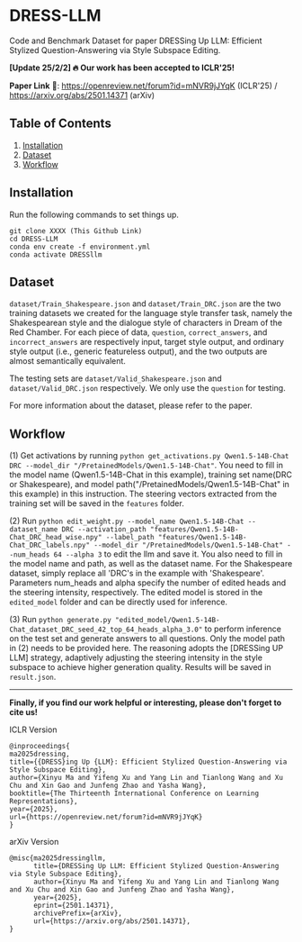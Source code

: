 # DRESS-LLM
Code and Benchmark Dataset for paper DRESSing Up LLM: Efficient Stylized Question-Answering via Style Subspace Editing.

**[Update 25/2/2] 🔥 Our work has been accepted to ICLR'25!**

**Paper Link** 🔗: https://openreview.net/forum?id=mNVR9jJYqK (ICLR'25) / https://arxiv.org/abs/2501.14371 (arXiv) 


## Table of Contents
1. [Installation](#installation)
2. [Dataset](#dataset)
3. [Workflow](#workflow)


## Installation
Run the following commands to set things up.
```
git clone XXXX (This Github Link)
cd DRESS-LLM
conda env create -f environment.yml
conda activate DRESSllm
```

## Dataset

`dataset/Train_Shakespeare.json` and `dataset/Train_DRC.json` are the two training datasets we created for the language style transfer task, namely the Shakespearean style and the dialogue style of characters in Dream of the Red Chamber. For each piece of data,  `question`, `correct_answers`, and `incorrect_answers` are respectively input, target style output, and ordinary style output (i.e., generic featureless output), and the two outputs are almost semantically equivalent. 

The testing sets are `dataset/Valid_Shakespeare.json` and `dataset/Valid_DRC.json` respectively. We only use the `question` for testing.

For more information about the dataset, please refer to the paper.

## Workflow

(1) Get activations by running `python get_activations.py Qwen1.5-14B-Chat DRC --model_dir "/PretainedModels/Qwen1.5-14B-Chat"`. You need to fill in the model name (Qwen1.5-14B-Chat in this example), training set name(DRC or Shakespeare), and model path("/PretainedModels/Qwen1.5-14B-Chat" in this example) in this instruction. The steering vectors extracted from the training set will be saved in the `features` folder.

(2) Run `python edit_weight.py --model_name Qwen1.5-14B-Chat --dataset_name DRC --activation_path "features/Qwen1.5-14B-Chat_DRC_head_wise.npy" --label_path "features/Qwen1.5-14B-Chat_DRC_labels.npy" --model_dir "/PretainedModels/Qwen1.5-14B-Chat" --num_heads 64 --alpha 3` to edit the llm and save it. You also need to fill in the model name and path, as well as the dataset name. For the Shakespeare dataset, simply replace all 'DRC's in the example with 'Shakespeare'. Parameters num_heads and alpha specify the number of edited heads and the steering intensity, respectively. The edited model is stored in the `edited_model` folder and can be directly used for inference.

(3) Run `python generate.py "edited_model/Qwen1.5-14B-Chat_dataset_DRC_seed_42_top_64_heads_alpha_3.0"` to perform inference on the test set and generate answers to all questions. Only the model path in (2) needs to be provided here. The reasoning adopts the [DRESSing UP LLM] strategy, adaptively adjusting the steering intensity in the style subspace to achieve higher generation quality.
Results will be saved in `result.json`.

---

**Finally, if you find our work helpful or interesting, please don't forget to cite us!**

ICLR Version
```
@inproceedings{
ma2025dressing,
title={{DRESS}ing Up {LLM}: Efficient Stylized Question-Answering via Style Subspace Editing},
author={Xinyu Ma and Yifeng Xu and Yang Lin and Tianlong Wang and Xu Chu and Xin Gao and Junfeng Zhao and Yasha Wang},
booktitle={The Thirteenth International Conference on Learning Representations},
year={2025},
url={https://openreview.net/forum?id=mNVR9jJYqK}
}
```
arXiv Version
```
@misc{ma2025dressingllm,
      title={DRESSing Up LLM: Efficient Stylized Question-Answering via Style Subspace Editing}, 
      author={Xinyu Ma and Yifeng Xu and Yang Lin and Tianlong Wang and Xu Chu and Xin Gao and Junfeng Zhao and Yasha Wang},
      year={2025},
      eprint={2501.14371},
      archivePrefix={arXiv},
      url={https://arxiv.org/abs/2501.14371}, 
}
```
